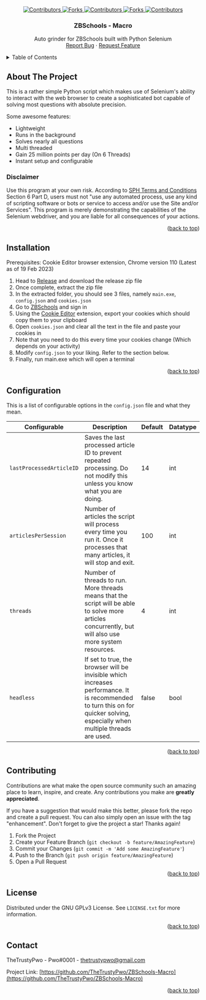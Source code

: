 <!--suppress ALL -->
<div align="center">
  <a href="https://github.com/TheTrustyPwo/ZBSchools-Macro/graphs/contributors" target="_blank">
    <img src="https://img.shields.io/github/contributors/TheTrustyPwo/ZBSchools-Macro.svg?style=for-the-badge" alt="Contributors">
  </a>
  <a href="https://github.com/TheTrustyPwo/ZBSchools-Macro/network/members" target="_blank">
    <img src="https://img.shields.io/github/forks/TheTrustyPwo/ZBSchools-Macro.svg?style=for-the-badge" alt="Forks">
  </a>
  <a href="https://github.com/TheTrustyPwo/ZBSchools-Macro/stargazers" target="_blank">
    <img src="https://img.shields.io/github/stars/TheTrustyPwo/ZBSchools-Macro.svg?style=for-the-badge" alt="Contributors">
  </a>
  <a href="https://github.com/TheTrustyPwo/ZBSchools-Macro/issues" target="_blank">
    <img src="https://img.shields.io/github/issues/TheTrustyPwo/ZBSchools-Macro.svg?style=for-the-badge" alt="Forks">
  </a>
  <a href="https://github.com/TheTrustyPwo/ZBSchools-Macro/blob/master/LICENSE.txt" target="_blank">
    <img src="https://img.shields.io/github/license/TheTrustyPwo/ZBSchools-Macro.svg?style=for-the-badge" alt="Contributors">
  </a>
</div>


<!-- PROJECT TITLE -->
<!--suppress HtmlDeprecatedAttribute, HtmlUnknownAnchorTarget -->

<div align="center">
<h3 align="center">ZBSchools - Macro</h3>
  <p align="center">
    Auto grinder for ZBSchools built with Python Selenium
    <br/>
    <a href="https://github.com/TheTrustyPwo/ZBSchools-Macro/issues">Report Bug</a>
    ·
    <a href="https://github.com/TheTrustyPwo/ZBSchools-Macro/issues">Request Feature</a>
  </p>
</div>


<!-- TABLE OF CONTENTS -->
<details>
  <summary>Table of Contents</summary>
  <ol>
    <li><a href="#about-the-project">About The Project</a></li>
    <li><a href="#installation">Installation</a></li>
    <li><a href="#configuration">Configuration</a></li>
    <li><a href="#contributing">Contributing</a></li>
    <li><a href="#license">License</a></li>
    <li><a href="#contact">Contact</a></li>
  </ol>
</details>


<!-- ABOUT THE PROJECT -->
## About The Project

This is a rather simple Python script which makes use of Selenium's ability
to interact with the web browser to create a sophisticated bot capable of solving
most questions with absolute precision.

Some awesome features:
* Lightweight
* Runs in the background
* Solves nearly all questions
* Multi threaded
* Gain 25 million points per day (On 6 Threads)
* Instant setup and configurable

### Disclaimer
Use this program at your own risk. According to <a href="https://www.sph.com.sg/legal/website_tnc/">SPH Terms and Conditions</a>
Section 6 Part D, users must not "use any automated process, use any kind of scripting software or bots or service to access and/or use the Site and/or Services".
This program is merely demonstrating the capabilities of the Selenium webdriver, and you are liable
for all consequences of your actions.

<p align="right">(<a href="#top">back to top</a>)</p>


<!-- INSTALLATION -->
## Installation

Prerequisites: Cookie Editor browser extension, Chrome version 110 (Latest as of 19 Feb 2023)

1. Head to <a href="https://github.com/TheTrustyPwo/ZBSchools-Macro/releases/">Release</a> and download the release zip file
2. Once complete, extract the zip file
3. In the extracted folder, you should see 3 files, namely `main.exe`, `config.json` and `cookies.json`
4. Go to <a href="https://www.zbschools.sg/">ZBSchools</a> and sign in
5. Using the <a href="https://chrome.google.com/webstore/detail/cookie-editor/hlkenndednhfkekhgcdicdfddnkalmdm?hl=en">Cookie Editor</a> extension, export your cookies which should copy them to your clipboard
6. Open `cookies.json` and clear all the text in the file and paste your cookies in
7. Note that you need to do this every time your cookies change (Which depends on your activity)
8. Modify `config.json` to your liking. Refer to the section below.
9. Finally, run main.exe which will open a terminal

<p align="right">(<a href="#top">back to top</a>)</p>


<!-- CONFIGURATION -->
## Configuration

This is a list of configurable options in the `config.json` file and what they mean.

| Configurable             | Description                                                                                                                                                                  | Default | Datatype |
|--------------------------|------------------------------------------------------------------------------------------------------------------------------------------------------------------------------|---------|----------|
| `lastProcessedArticleID` | Saves the last processed article ID to prevent repeated processing. Do not modify this unless you know what you are doing.                                                   | 14      | int      |
| `articlesPerSession`     | Number of articles the script will process every time you run it. Once it processes that many articles, it will stop and exit.                                               | 100     | int      |
| `threads`                | Number of threads to run. More threads means that the script will be able to solve more articles concurrently, but will also use more system resources.                      | 4       | int      | 
| `headless`               | If set to true, the browser will be invisible which increases performance. It is recommended to turn this on for quicker solving, especially when multiple threads are used. | false   | bool     |

<p align="right">(<a href="#top">back to top</a>)</p>


<!-- CONTRIBUTING -->
## Contributing

Contributions are what make the open source community such an amazing place to learn, inspire, and create. Any contributions you make are **greatly appreciated**.

If you have a suggestion that would make this better, please fork the repo and create a pull request. You can also simply open an issue with the tag "enhancement".
Don't forget to give the project a star! Thanks again!

1. Fork the Project
2. Create your Feature Branch (`git checkout -b feature/AmazingFeature`)
3. Commit your Changes (`git commit -m 'Add some AmazingFeature'`)
4. Push to the Branch (`git push origin feature/AmazingFeature`)
5. Open a Pull Request

<p align="right">(<a href="#readme-top">back to top</a>)</p>


<!-- LICENSE -->
## License

Distributed under the GNU GPLv3 License. See `LICENSE.txt` for more information.

<p align="right">(<a href="#top">back to top</a>)</p>


<!-- CONTACT -->
## Contact

TheTrustyPwo - Pwo#0001 - thetrustypwo@gmail.com

Project Link: [https://github.com/TheTrustyPwo/ZBSchools-Macro](https://github.com/TheTrustyPwo/ZBSchools-Macro)

<p align="right">(<a href="#top">back to top</a>)</p>
